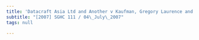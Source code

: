 ```yaml
---
title: 'Datacraft Asia Ltd and Another v Kaufman, Gregory Laurence and Others'
subtitle: "[2007] SGHC 111 / 04\_July\_2007"
tags: null

---
```


